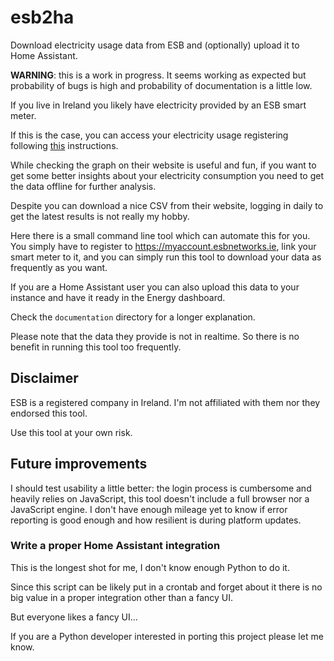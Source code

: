 # esb2ha

Download electricity usage data from ESB and (optionally) upload it
to Home Assistant.

**WARNING**: this is a work in progress. It seems working as expected
             but probability of bugs is high and probability of
             documentation is a little low.

If you live in Ireland you likely have electricity provided by an ESB
smart meter.

If this is the case, you can access your electricity usage registering
following
[this](https://www.esbnetworks.ie/existing-connections/meters-and-readings/my-smart-data)
instructions.

While checking the graph on their website is useful and fun, if you
want to get some better insights about your electricity consumption
you need to get the data offline for further analysis.

Despite you can download a nice CSV from their website, logging in
daily to get the latest results is not really my hobby.

Here there is a small command line tool which can automate this for
you. You simply have to register to https://myaccount.esbnetworks.ie,
link your smart meter to it, and you can simply run this tool to
download your data as frequently as you want.

If you are a Home Assistant user you can also upload this data to your
instance and have it ready in the Energy dashboard.

Check the `documentation` directory for a longer explanation.

Please note that the data they provide is not in realtime. So there is
no benefit in running this tool too frequently.

## Disclaimer

ESB is a registered company in Ireland. I'm not affiliated with them
nor they endorsed this tool.

Use this tool at your own risk.

## Future improvements

I should test usability a little better: the login process is
cumbersome and heavily relies on JavaScript, this tool doesn't include
a full browser nor a JavaScript engine. I don't have enough mileage
yet to know if error reporting is good enough and how resilient is
during platform updates.

### Write a proper Home Assistant integration

This is the longest shot for me, I don't know enough Python to do it.

Since this script can be likely put in a crontab and forget about it
there is no big value in a proper integration other than a fancy UI.

But everyone likes a fancy UI...

If you are a Python developer interested in porting this project
please let me know.
